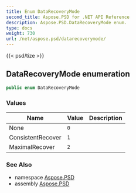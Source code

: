 ```yaml
---
title: Enum DataRecoveryMode
second_title: Aspose.PSD for .NET API Reference
description: Aspose.PSD.DataRecoveryMode enum. 
type: docs
weight: 730
url: /net/aspose.psd/datarecoverymode/
---
```

{{< psd/tize >}}
## DataRecoveryMode enumeration

```csharp
public enum DataRecoveryMode
```

### Values

| Name | Value | Description |
| --- | --- | --- |
| None | `0` |  |
| ConsistentRecover | `1` |  |
| MaximalRecover | `2` |  |

### See Also

* namespace [Aspose.PSD](../../aspose.psd/)
* assembly [Aspose.PSD](../../)


